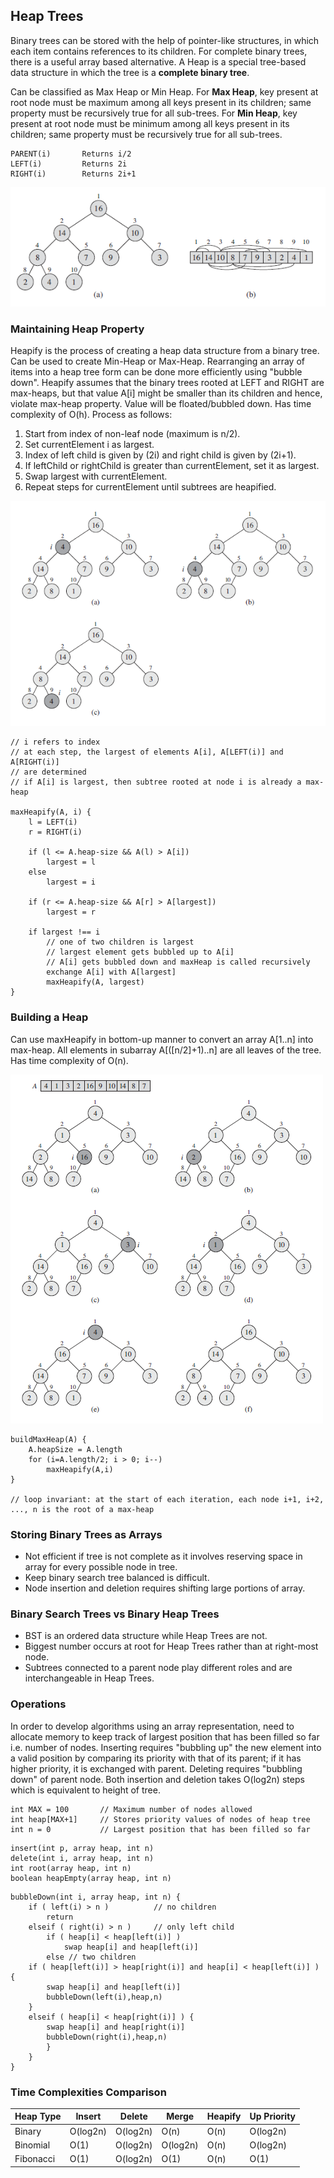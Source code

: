 ## Heap Trees

Binary trees can be stored with the help of pointer-like structures, in which each item contains references to its children. For complete binary trees, there is a useful array based alternative. A Heap is a special tree-based data structure in which the tree is a **complete binary tree**.

Can be classified as Max Heap or Min Heap. For **Max Heap**, key present at root node must be maximum among all keys present in its children; same property must be recursively true for all sub-trees. For **Min Heap**, key present at root node must be minimum among all keys present in its children; same property must be recursively true for all sub-trees.

```
PARENT(i)       Returns i/2
LEFT(i)         Returns 2i
RIGHT(i)        Returns 2i+1
```

<img src="../../../images/heap.PNG" />

### Maintaining Heap Property

Heapify is the process of creating a heap data structure from a binary tree. Can be used to create Min-Heap or Max-Heap. Rearranging an array of items into a heap tree form can be done more efficiently using "bubble down". Heapify assumes that the binary trees rooted at LEFT and RIGHT are max-heaps, but that value A[i] might be smaller than its children and hence, violate max-heap property. Value will be floated/bubbled down. Has time complexity of O(h). Process as follows:

1. Start from index of non-leaf node (maximum is n/2).
2. Set currentElement i as largest.
3. Index of left child is given by (2i) and right child is given by (2i+1).
4. If leftChild or rightChild is greater than currentElement, set it as largest.
5. Swap largest with currentElement.
6. Repeat steps for currentElement until subtrees are heapified.

<img src="../../../images/heapify-example.PNG" />

```
// i refers to index
// at each step, the largest of elements A[i], A[LEFT(i)] and A[RIGHT(i)]
// are determined
// if A[i] is largest, then subtree rooted at node i is already a max-heap

maxHeapify(A, i) {
    l = LEFT(i)
    r = RIGHT(i)

    if (l <= A.heap-size && A(l) > A[i])
        largest = l
    else
        largest = i

    if (r <= A.heap-size && A[r] > A[largest])
        largest = r

    if largest !== i
        // one of two children is largest
        // largest element gets bubbled up to A[i]
        // A[i] gets bubbled down and maxHeap is called recursively
        exchange A[i] with A[largest]
        maxHeapify(A, largest)
}
```

### Building a Heap

Can use maxHeapify in bottom-up manner to convert an array A[1..n] into max-heap. All elements in subarray A[([n/2]+1)..n] are all leaves of the tree. Has time complexity of O(n).

<img src="../../../images/build-max-heap.PNG" />

```
buildMaxHeap(A) {
    A.heapSize = A.length
    for (i=A.length/2; i > 0; i--)
        maxHeapify(A,i)
}

// loop invariant: at the start of each iteration, each node i+1, i+2, ..., n is the root of a max-heap
```

### Storing Binary Trees as Arrays

- Not efficient if tree is not complete as it involves reserving space in array for every possible node in tree.
- Keep binary search tree balanced is difficult.
- Node insertion and deletion requires shifting large portions of array.

### Binary Search Trees vs Binary Heap Trees

- BST is an ordered data structure while Heap Trees are not.
- Biggest number occurs at root for Heap Trees rather than at right-most node.
- Subtrees connected to a parent node play different roles and are interchangeable in Heap Trees.

### Operations

In order to develop algorithms using an array representation, need to allocate memory to keep track of largest position that has been filled so far i.e. number of nodes. Inserting requires "bubbling up" the new element into a valid position by comparing its priority with that of its parent; if it has higher priority, it is exchanged with parent. Deleting requires "bubbling down" of parent node. Both insertion and deletion takes O(log2n) steps which is equivalent to height of tree.

```
int MAX = 100       // Maximum number of nodes allowed
int heap[MAX+1]     // Stores priority values of nodes of heap tree
int n = 0           // Largest position that has been filled so far
```

```
insert(int p, array heap, int n)
delete(int i, array heap, int n)
int root(array heap, int n)
boolean heapEmpty(array heap, int n)
```

```
bubbleDown(int i, array heap, int n) {
    if ( left(i) > n )          // no children
        return
    elseif ( right(i) > n )     // only left child
        if ( heap[i] < heap[left(i)] )
            swap heap[i] and heap[left(i)]
        else // two children
    if ( heap[left(i)] > heap[right(i)] and heap[i] < heap[left(i)] ) {
        swap heap[i] and heap[left(i)]
        bubbleDown(left(i),heap,n)
    }
    elseif ( heap[i] < heap[right(i)] ) {
        swap heap[i] and heap[right(i)]
        bubbleDown(right(i),heap,n)
        }
    }
}
```

### Time Complexities Comparison

| Heap Type | Insert   | Delete   | Merge    | Heapify | Up Priority |
| --------- | -------- | -------- | -------- | ------- | ----------- |
| Binary    | O(log2n) | O(log2n) | O(n)     | O(n)    | O(log2n)    |
| Binomial  | O(1)     | O(log2n) | O(log2n) | O(n)    | O(log2n)    |
| Fibonacci | O(1)     | O(log2n) | O(1)     | O(n)    | O(1)        |
